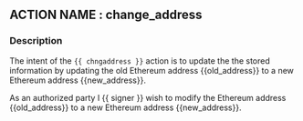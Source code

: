 ## ACTION NAME : change_address

### Description

The intent of the `{{ chngaddress }}` action is to update the the stored information by updating the old Ethereum address {{old_address}} to a new Ethereum address {{new_address}}.

As an authorized party I {{ signer }} wish to modify the Ethereum address {{old_address}} to a new Ethereum address {{new_address}}.
